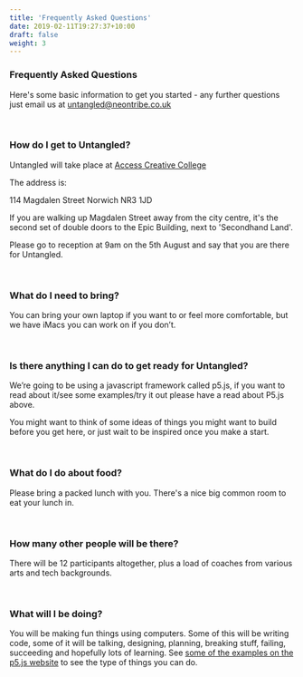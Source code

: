 ```yaml
---
title: 'Frequently Asked Questions'
date: 2019-02-11T19:27:37+10:00
draft: false
weight: 3
---
```


### Frequently Asked Questions

Here's some basic information to get you started - any further questions just email us at untangled@neontribe.co.uk  <br>

<br>

### How do I get to Untangled?
Untangled will take place at [Access Creative College](https://www.accesscreative.ac.uk/locations/norwich-college/)

The address is:

114 Magdalen Street
Norwich
NR3 1JD

If you are walking up Magdalen Street away from the city centre, it's the second set of double doors to the Epic Building, next to 'Secondhand Land'.

Please go to reception at 9am on the 5th August and say that you are there for Untangled.

<br>

### What do I need to bring?

You can bring your own laptop if you want to or feel more comfortable, but we have iMacs you can work on if you don’t.

<br>

### Is there anything I can do to get ready for Untangled?
We’re going to be using a javascript framework called p5.js, if you want to read about it/see some examples/try it out please have a read about P5.js above.

You might want to think of some ideas of things you might want to build before you get here, or just wait to be inspired once you make a start.

<br>

### What do I do about food?
Please bring a packed lunch with you. There's a nice big common room to eat your lunch in.

<br>

### How many other people will be there?
There will be 12 participants altogether, plus a load of coaches from various arts and tech backgrounds.

<br>

### What will I be doing?
You will be making fun things using computers. Some of this will be writing code, some of it will be talking, designing, planning, breaking stuff, failing, succeeding and hopefully lots of learning. See [some of the examples on the p5.js website](https://p5js.org/examples/) to see the type of things you can do.
